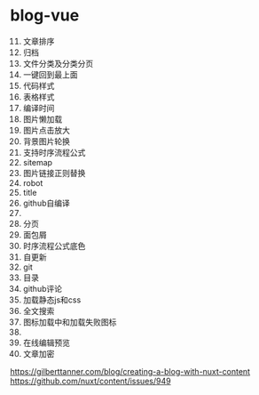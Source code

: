 # blog-vue

11. 文章排序
12. 归档
13. 文件分类及分类分页
14. 一键回到最上面
15. 代码样式
16. 表格样式
17. 编译时间
18. 图片懒加载
19. 图片点击放大
20. 背景图片轮换
21. 支持时序流程公式
22. sitemap
23. 图片链接正则替换
24. robot
25. title
26. github自编译
27. 
28. 分页
29. 面包屑
30. 时序流程公式底色
31. 自更新
32. git
33. 目录
34. github评论
35. 加载静态js和css
36. 全文搜索
37. 图标加载中和加载失败图标
38. 
39. 在线编辑预览
40. 文章加密


https://gilberttanner.com/blog/creating-a-blog-with-nuxt-content
https://github.com/nuxt/content/issues/949
